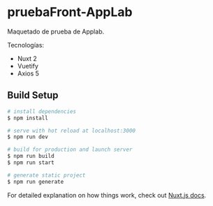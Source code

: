 # pruebaFront-AppLab
Maquetado de prueba de Applab.


Tecnologías:
 - Nuxt 2 
 - Vuetify 
 - Axios 5 

## Build Setup

```bash
# install dependencies
$ npm install

# serve with hot reload at localhost:3000
$ npm run dev

# build for production and launch server
$ npm run build
$ npm run start

# generate static project
$ npm run generate
```

For detailed explanation on how things work, check out [Nuxt.js docs](https://nuxtjs.org).
